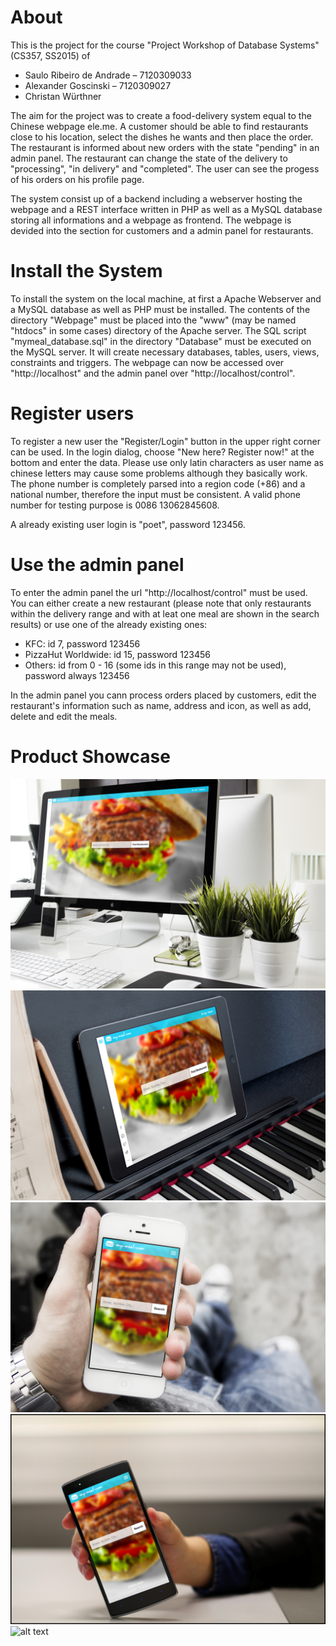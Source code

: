 # About
This is the project for the course "Project Workshop of Database Systems" (CS357, SS2015) of 
- Saulo Ribeiro de Andrade – 7120309033
- Alexander Goscinski – 7120309027
- Christan Würthner

The aim for the project was to create a food-delivery system equal to the Chinese webpage ele.me. A customer should be able to find restaurants close to his location, select the dishes he wants and then place the order. The restaurant is informed about new orders with the state "pending"  in an admin panel. The restaurant can change the state of the delivery to "processing", "in delivery" and "completed". The user can see the progess of his orders on his profile page.

The system consist up of a backend including a webserver hosting the webpage and a REST interface written in PHP as well as a MySQL database storing all informations and a webpage as frontend. The webpage is devided into the section for customers and a admin panel for restaurants.

# Install the System
To install the system on the local machine, at first a Apache Webserver and a MySQL database as well as PHP must be installed. The contents of the directory "Webpage" must be placed into the "www" (may be named "htdocs" in some cases) directory of the Apache server. The SQL script "mymeal_database.sql" in the directory "Database" must be executed on the MySQL server. It will create necessary databases, tables, users, views, constraints and triggers. The webpage can now be accessed over "http://localhost" and the admin panel over "http://localhost/control".

# Register users
To register a new user the "Register/Login" button in the upper right corner can be used. In the login dialog, choose "New here? Register now!" at the bottom and enter the data. Please use only latin characters as user name as chinese letters may cause some problems although they basically work. The phone number is completely parsed into a region code (+86) and a national number, therefore the input must be consistent. A valid phone number for testing purpose is 0086 13062845608.

A already existing user login is "poet", password 123456.

# Use the admin panel
To enter the admin panel the url "http://localhost/control" must be used. You can either create a new restaurant (please note that only restaurants within the delivery range and with at leat one meal are shown in the search results) or use one of the already existing ones:
- KFC: id 7, password 123456
- PizzaHut Worldwide: id 15, password 123456
- Others: id from 0 - 16 (some ids in this range may not be used), password always 123456

In the admin panel you cann process orders placed by customers, edit the restaurant's information such as name, address and icon, as well as add, delete and edit the meals.

# Product Showcase
![alt text](https://raw.githubusercontent.com/crysxd/Project-Workshop-of-Database-Systems-CS357/images/Place_to_7-2-2015%2011-03-27%20AM.jpg?token=AFlnnLajqjWYGZk-KbhPAWd8tgEXUz9pks5Vn0kswA%3D%3D)
![alt text](https://github.com/crysxd/Project-Workshop-of-Database-Systems-CS357/raw/images/Place_to_7-2-2015%2011-04-45%20AM.jpg)
![alt text](https://github.com/crysxd/Project-Workshop-of-Database-Systems-CS357/raw/images/Place_to_7-2-2015%2011-07-56%20AM.jpg)
![alt text](https://github.com/crysxd/Project-Workshop-of-Database-Systems-CS357/raw/images/mockDrop_ONEPLUS%20ONE%20%3D%202.jpg)
![alt text](https://raw.githubusercontent.com/crysxd/Project-Workshop-of-Database-Systems-CS357/images/Place_to_7-2-2015%207-57-43%20AM.jpg?token=AFlnnGo-gKVmSXzc9-UsH2ynYwHAApZzks5Vn0sZwA%3D%3D)
